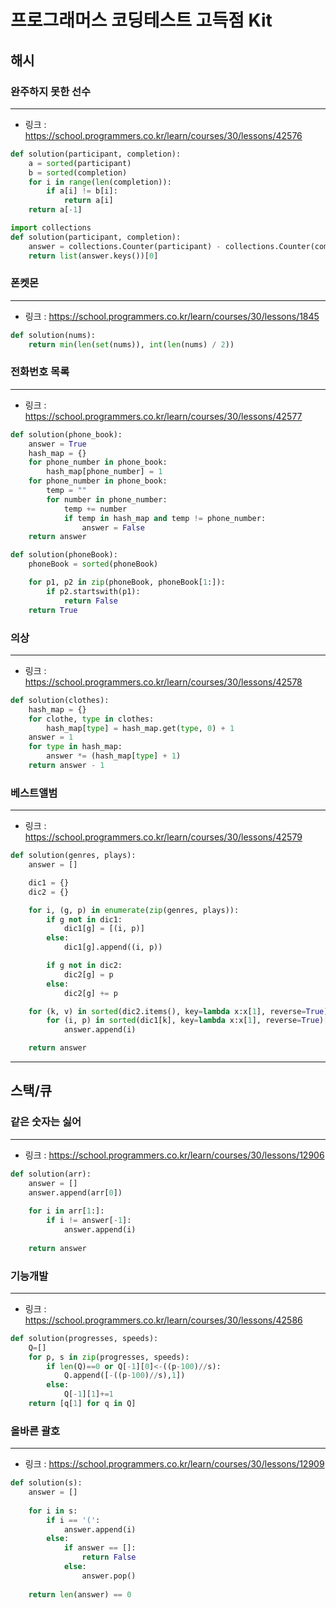 # 프로그래머스 코딩테스트 고득점 Kit

## 해시

### 완주하지 못한 선수

---

-   링크 : https://school.programmers.co.kr/learn/courses/30/lessons/42576

```py
def solution(participant, completion):
    a = sorted(participant)
    b = sorted(completion)
    for i in range(len(completion)):
        if a[i] != b[i]:
            return a[i]
    return a[-1]

import collections
def solution(participant, completion):
    answer = collections.Counter(participant) - collections.Counter(completion)
    return list(answer.keys())[0]
```

### 폰켓몬

---

-   링크 : https://school.programmers.co.kr/learn/courses/30/lessons/1845

```py
def solution(nums):
    return min(len(set(nums)), int(len(nums) / 2))
```

### 전화번호 목록

---

-   링크 : https://school.programmers.co.kr/learn/courses/30/lessons/42577

```py
def solution(phone_book):
    answer = True
    hash_map = {}
    for phone_number in phone_book:
        hash_map[phone_number] = 1
    for phone_number in phone_book:
        temp = ""
        for number in phone_number:
            temp += number
            if temp in hash_map and temp != phone_number:
                answer = False
    return answer

def solution(phoneBook):
    phoneBook = sorted(phoneBook)

    for p1, p2 in zip(phoneBook, phoneBook[1:]):
        if p2.startswith(p1):
            return False
    return True
```

### 의상

---

-   링크 : https://school.programmers.co.kr/learn/courses/30/lessons/42578

```py
def solution(clothes):
    hash_map = {}
    for clothe, type in clothes:
        hash_map[type] = hash_map.get(type, 0) + 1    
    answer = 1
    for type in hash_map:   
        answer *= (hash_map[type] + 1)
    return answer - 1
```

### 베스트앨범

---

-   링크 : https://school.programmers.co.kr/learn/courses/30/lessons/42579

```py
def solution(genres, plays):
    answer = []

    dic1 = {}
    dic2 = {}

    for i, (g, p) in enumerate(zip(genres, plays)):
        if g not in dic1:
            dic1[g] = [(i, p)]
        else:
            dic1[g].append((i, p))

        if g not in dic2:
            dic2[g] = p
        else:
            dic2[g] += p

    for (k, v) in sorted(dic2.items(), key=lambda x:x[1], reverse=True):
        for (i, p) in sorted(dic1[k], key=lambda x:x[1], reverse=True)[:2]:
            answer.append(i)

    return answer
```

---

## 스택/큐

### 같은 숫자는 싫어

---

-   링크 : https://school.programmers.co.kr/learn/courses/30/lessons/12906

```py
def solution(arr):
    answer = []
    answer.append(arr[0])
    
    for i in arr[1:]:
        if i != answer[-1]:
            answer.append(i)
    
    return answer
```

### 기능개발

---

-   링크 : https://school.programmers.co.kr/learn/courses/30/lessons/42586

```py
def solution(progresses, speeds):
    Q=[]
    for p, s in zip(progresses, speeds):
        if len(Q)==0 or Q[-1][0]<-((p-100)//s):
            Q.append([-((p-100)//s),1])
        else:
            Q[-1][1]+=1
    return [q[1] for q in Q]
```

### 올바른 괄호

---

-   링크 : https://school.programmers.co.kr/learn/courses/30/lessons/12909

```py
def solution(s):
    answer = []
    
    for i in s:
        if i == '(':
            answer.append(i)
        else:
            if answer == []:
                return False
            else:
                answer.pop()
    
    return len(answer) == 0
```